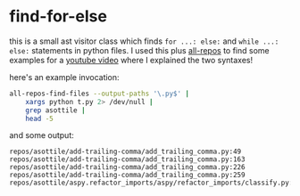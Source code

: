 find-for-else
=============

this is a small ast visitor class which finds `for ...: else:` and
`while ...: else:` statements in python files.  I used this plus [all-repos] to
find some examples for a [youtube video] where I explained the two syntaxes!

here's an example invocation:

```bash
all-repos-find-files --output-paths '\.py$' |
    xargs python t.py 2> /dev/null |
    grep asottile |
    head -5
```

and some output:

```
repos/asottile/add-trailing-comma/add_trailing_comma.py:49
repos/asottile/add-trailing-comma/add_trailing_comma.py:163
repos/asottile/add-trailing-comma/add_trailing_comma.py:226
repos/asottile/add-trailing-comma/add_trailing_comma.py:259
repos/asottile/aspy.refactor_imports/aspy/refactor_imports/classify.py:58
```

[all-repos]: https://github.com/asottile/all-repos
[youtube video]: https://www.youtube.com/watch?v=8P7lXLXR_3c
